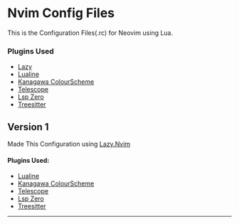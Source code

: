 # Nvim Config Files

This is the Configuration Files(.rc) for Neovim using Lua.


### Plugins Used
- [Lazy](https://github.com/folke/lazy.nvim)
- [Lualine](https://github.com/nvim-lualine/lualine.nvim)
- [Kanagawa ColourScheme](https://github.com/rebelot/kanagawa.nvim)
- [Telescope](https://github.com/nvim-telescope/telescope.nvim)
- [Lsp Zero](https://github.com/VonHeikemen/lsp-zero.nvim)
- [Treesitter](https://github.com/nvim-treesitter/nvim-treesitter)


## Version 1
Made This Configuration using [Lazy.Nvim](https://github.com/folke/lazy.nvim)

#### Plugins Used:
- [Lualine](https://github.com/nvim-lualine/lualine.nvim)
- [Kanagawa ColourScheme](https://github.com/rebelot/kanagawa.nvim)
- [Telescope](https://github.com/nvim-telescope/telescope.nvim)
- [Lsp Zero](https://github.com/VonHeikemen/lsp-zero.nvim)
- [Treesitter](https://github.com/nvim-treesitter/nvim-treesitter)



---
